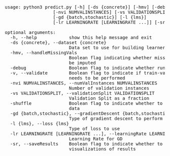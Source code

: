 <pre>
usage: python3 predict.py [-h] [-ds {concrete}] [-hmv] [-debug] [-v]
                  [-nvi NUMVALINSTANCES] [-vs VALIDATIONSPLIT] [-shuffle]
                  [-gd {batch,stochastic}] [-l {lms}]
                  [-lr LEARNINGRATE [LEARNINGRATE ...]] [-sr]

optional arguments:
  -h, --help            show this help message and exit
  -ds {concrete}, --dataset {concrete}
                        Data set to use for building learner
  -hmv, --handleMissingVals
                        Boolean flag indicating whether missing values need to
                        be imputed
  -debug                Boolean flag to indicate whether running in debug mode
  -v, --validate        Boolean flag to indicate if train-validation split
                        needs to be performed
  -nvi NUMVALINSTANCES, --numValInstances NUMVALINSTANCES
                        Number of validation instances
  -vs VALIDATIONSPLIT, --validationSplit VALIDATIONSPLIT
                        Validation Split as a fraction
  -shuffle              Boolean flag to indicate whether to shuffle the train
                        data
  -gd {batch,stochastic}, --gradientDescent {batch,stochastic}
                        Type of gradient descent to perform
  -l {lms}, --loss {lms}
                        Type of loss to use
  -lr LEARNINGRATE [LEARNINGRATE ...], --learningRate LEARNINGRATE [LEARNINGRATE ...]
                        Learning Rate for GD
  -sr, --saveResults    Boolean flag to indicate whether to save
                        visualizations of results
</pre>